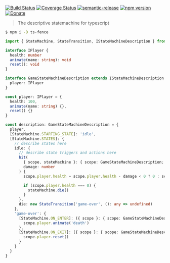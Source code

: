 [![Build Status](https://travis-ci.org/ovaar/ts-fence.svg?branch=master)](https://travis-ci.org/ovaar/ts-fence)
[![Coverage Status](https://coveralls.io/repos/github/ovaar/ts-fence/badge.svg?branch=master)](https://coveralls.io/github/ovaar/ts-fence?branch=master)
[![semantic-release](https://img.shields.io/badge/%20%20%F0%9F%93%A6%F0%9F%9A%80-semantic--release-e10079.svg)](https://github.com/semantic-release/semantic-release)
[![npm version](https://img.shields.io/npm/v/ts-fence)](https://www.npmjs.com/package/ts-fence 'View this project on npm')
[![Donate](https://img.shields.io/badge/donate-paypal-blue.svg)](https://paypal.me/ThomasReynders)

> The descriptive statemachine for typescript

```sh
$ npm i -D ts-fence
```

```typescript
import { StateMachine, StateTransition, IStateMachineDescription } from 'ts-fence'

interface IPlayer {
  health: number
  animate(name: string): void
  reset(): void
}

interface GameStateMachineDescription extends IStateMachineDescription {
  player: IPlayer
}

const player: IPlayer = {
  health: 100,
  animate(name: string) {},
  reset() {}
}

const description: GameStateMachineDescription = {
  player,
  [StateMachine.STARTING_STATE]: 'idle',
  [StateMachine.STATES]: {
    // describe states here
    idle: {
      // describe state triggers and actions here
      hit(
        { scope, stateMachine }: { scope: GameStateMachineDescription; stateMachine: StateMachine },
        damage: number
      ) {
        scope.player.health = scope.player.health - damage < 0 ? 0 : scope.player.health - damage

        if (scope.player.health === 0) {
          stateMachine.die()
        }
      },
      die: new StateTransition('game-over', (): any => undefined)
    },
    'game-over': {
      [StateMachine.ON_ENTER]: ({ scope }: { scope: GameStateMachineDescription }) => {
        scope.player.animate('death')
      },
      [StateMachine.ON_EXIT]: ({ scope }: { scope: GameStateMachineDescription }) => {
        scope.player.reset()
      }
    }
  }
}
```
